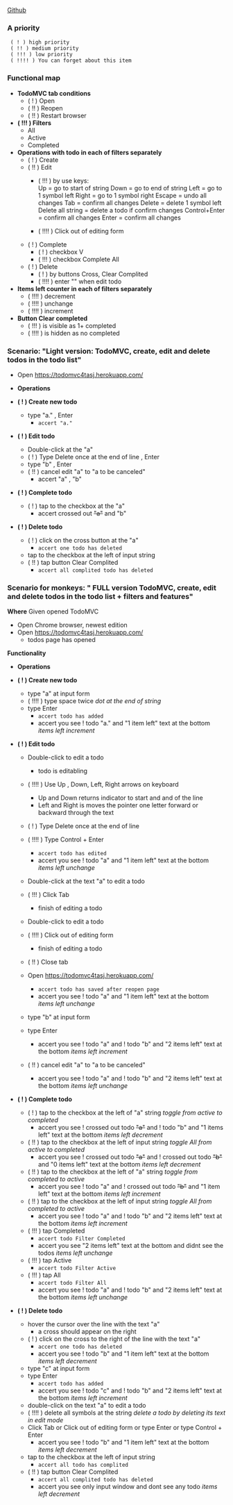 [Github](https://github.com/fkthereality/codarium/blob/ToDoMVC/todoMVC-test-plan.md)
### A priority ###
     ( ! ) high priority
     ( !! ) medium priority
     ( !!! ) low priority
     ( !!!! ) You can forget about this item

### Functional map ###
* **TodoMVC tab conditions**
    - ( ! ) Open
    - ( !! ) Reopen
    - ( !! ) Restart browser
* **( !!! ) Filters**
    - All
    - Active
    - Completed
* **Operations with todo in each of filters separately**
    - ( ! ) Create 
    - ( !! ) Edit 
      - ( !!! ) by use keys:  
        Up = go to start of string
        Down = go to end of string
        Left = go to 1 symbol left
        Right = go to 1 symbol right
        Escape = undo all changes
        Tab = confirm all changes
        Delete =  delete 1 symbol left
        Delete all string = delete a todo if confirm changes
        Control+Enter = confirm all changes
        Enter = confirm all changes

      
      - ( !!!! ) Click out of editing form 
    - ( ! ) Complete 
      - ( ! ) checkbox V 
      - ( !!! ) checkbox Complete All
    - ( ! ) Delete 
      - ( ! ) by buttons Cross, Clear Complited
      - ( !!!! ) enter "" when edit todo
* **Items left counter in each of filters separately**
    - ( !!!! ) decrement
    - ( !!!! ) unchange
    - ( !!!! ) increment
* **Button Clear completed**
    - ( !!! ) is visible as 1+ completed
    - ( !!!! ) is hidden as no completed
  
  
  
### Scenario: "Light version: TodoMVC, create, edit and delete todos in the todo list" ###

* Open https://todomvc4tasj.herokuapp.com/
* **Operations**

 * **( ! ) Create new todo** 
   * type "a." , Enter 
       + `accert "a."`
 * **( ! ) Edit todo** 
   * Double-click at the "a"
   * ( ! ) Type Delete once at the end of line  , Enter
   * type "b" , Enter
   * ( !! ) cancel edit "a" to "a to be canceled" 
     - accert "a" ,  "b"
     
* **( ! ) Complete todo** 
  * ( ! ) tap to the checkbox at the "a"
    - accert crossed out ~~"a"~~ and "b"
* **( ! ) Delete todo** 
  * ( ! ) click on the cross button at the "a"
       + `accert one todo has deleted` 
  * tap to the checkbox at the left of input string
  * ( !! ) tap button Clear Complited 
      + `accert all complited todo has deleted`
  
  
### Scenario for monkeys: " FULL version TodoMVC, create, edit and delete todos in the todo list + filters and features"  ###

**Where** Given opened TodoMVC
* Open Chrome browser, newest edition
* Open https://todomvc4tasj.herokuapp.com/
  - todos page has opened
  
**Functionality**
* **Operations**

 * **( ! ) Create new todo** 
   * type "a" at input form
   * ( !!!! ) type space twice  *dot at the end of string*
   * type Enter
       + `accert todo has added`
     - accert you see ! todo "a." and "1 item left" text at the bottom  *items left increment*
 * **( ! ) Edit todo** 
   * Double-click to edit a todo
     - todo is editabling
   * ( !!!! ) Use Up , Down, Left, Right arrows on keyboard 
     - Up and Down returns indicator to start and and of the line
     - Left and Right is moves the pointer one letter forward or backward through the text
   * ( ! ) Type Delete once at the end of line  
   * ( !!!! ) Type Control + Enter 
       + `accert todo has edited`
     - accert you see ! todo "a" and "1 item left" text at the bottom  *items left unchange*
   * Double-click at the text "a" to edit a todo
   * ( !!! ) Click Tab 
     - finish of editing a todo
   * Double-click to edit a todo
   * ( !!!! ) Click out of editing form 
     - finish of editing a todo

   * ( !! ) Close tab  
   * Open https://todomvc4tasj.herokuapp.com/
       + `accert todo has saved after reopen page` 
     - accert you see ! todo "a" and "1 item left" text at the bottom *items left unchange*
   * type "b" at input form
   * type Enter
     - accert you see ! todo "a" and ! todo "b" and "2 items left" text at the bottom *items left increment*
   * ( !! ) cancel edit "a" to "a to be canceled" 
     - accert you see ! todo "a" and ! todo "b" and "2 items left" text at the bottom *items left unchange*
     
* **( ! ) Complete todo** 
  * ( ! ) tap to the checkbox at the left of "a" string   *toggle from active to completed*
    - accert you see ! crossed out todo ~~"a"~~ and ! todo "b" and "1 items left" text at the bottom *items left decrement*
  * ( !! ) tap to the checkbox at the left of input string   *toggle All from active to completed*
    - accert you see ! crossed out todo ~~"a"~~ and ! crossed out todo ~~"b"~~ and "0 items left" text at the bottom *items left decrement*
  * ( !! ) tap to the checkbox at the left of "a" string   *toggle from completed to active*
    - accert you see ! todo "a" and ! crossed out todo ~~"b"~~ and "1 item left" text at the bottom *items left increment*
  * ( !! ) tap to the checkbox at the left of input string   *toggle All from completed to active*
    - accert you see ! todo "a" and ! todo "b" and "2 items left" text at the bottom *items left increment*
  * ( !!! ) tap Completed  
       + `accert todo Filter Completed`
    - accert you see "2 items left" text at the bottom and didnt see the todos *items left unchange*
  * ( !!! ) tap Active 
       + `accert todo Filter Active` 
  * ( !!! ) tap All 
       + `accert todo Filter All`
    - accert you see ! todo "a" and ! todo "b" and "2 items left" text at the bottom *items left unchange*
* **( ! ) Delete todo** 
  * hover the cursor over the line with the text "a"
    - a cross should appear on the right
  * ( ! ) click on the cross to the right of the line with the text "a" 
       + `accert one todo has deleted` 
    - accert you see ! todo "b" and "1 item left" text at the bottom *items left decrement*
  * type "c" at input form
  * type Enter
       + `accert todo has added`
     - accert you see ! todo "c" and ! todo "b" and "2 items left" text at the bottom *items left increment*
  * double-click on the text "a" to edit a todo
  * ( !!!! ) delete all symbols at the string *delete a todo by deleting its text in edit mode* 
  * Click Tab or Click out of editing form or type Enter or type Control + Enter 
    - accert you see ! todo "b" and "1 item left" text at the bottom *items left decrement*
  * tap to the checkbox at the left of input string
      + `accert all todo has complited`  
  * ( !! ) tap button Clear Complited 
      + `accert all complited todo has deleted`
    - accert you see only input window and dont see any todo *items left decrement*
  
